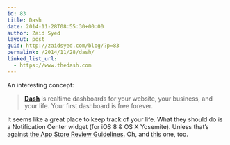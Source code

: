```yaml
---
id: 83
title: Dash
date: 2014-11-28T08:55:30+00:00
author: Zaid Syed
layout: post
guid: http://zaidsyed.com/blog/?p=83
permalink: /2014/11/28/dash/
linked_list_url:
  - https://www.thedash.com
---
```

An interesting concept:

> [**Dash**](http://thedash.com "Dash") is realtime dashboards for your website, your business, and your life. Your first dashboard is free forever.

It seems like a great place to keep track of your life. What they should do is a Notification Center widget (for iOS 8 & OS X Yosemite). Unless that&#8217;s [against the App Store Review Guidelines.](http://www.macrumors.com/2014/11/18/apple-cracks-down-on-neato/) Oh, and [this](http://techcrunch.com/2014/09/29/apple-rejects-launcher-the-app-that-lets-you-launch-other-apps-from-ios-8-notification-center/) one, too.